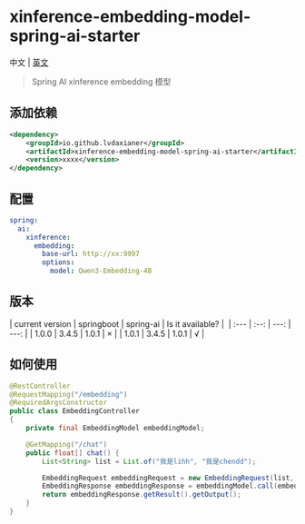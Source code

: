 # xinference-embedding-model-spring-ai-starter

中文 | [英文](https://github.com/lvdaxianer/xinference-embedding-model-spring-ai-starter/blob/master/README.md)  

> Spring AI xinference embedding 模型

## 添加依赖
```xml
<dependency>
    <groupId>io.github.lvdaxianer</groupId>    
    <artifactId>xinference-embedding-model-spring-ai-starter</artifactId>  
    <version>xxxx</version>
</dependency>
```

## 配置 
```yaml
spring:
  ai:
    xinference:
      embedding:
        base-url: http://xx:9997
        options:
          model: Qwen3-Embedding-4B
```

##  版本
| current version | springboot | spring-ai | Is it available? |  
| :--- | :--: | ---: | ---: |
| 1.0.0 |  3.4.5  | 1.0.1 | × |
| 1.0.1 |  3.4.5  | 1.0.1 | √ |  

## 如何使用
```java
@RestController
@RequestMapping("/embedding")
@RequiredArgsConstructor
public class EmbeddingController
{
    private final EmbeddingModel embeddingModel;

    @GetMapping("/chat")
    public float[] chat() {
        List<String> list = List.of("我是lihh", "我是chendd");

        EmbeddingRequest embeddingRequest = new EmbeddingRequest(list, XinferenceEmbeddingOptions.builder().build());
        EmbeddingResponse embeddingResponse = embeddingModel.call(embeddingRequest);
        return embeddingResponse.getResult().getOutput();
    }
}
```
